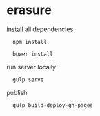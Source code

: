 # erasure
install all dependencies

      npm install 
      
      bower install
      
run server locally 

      gulp serve
      
      
publish

      gulp build-deploy-gh-pages
      
      
